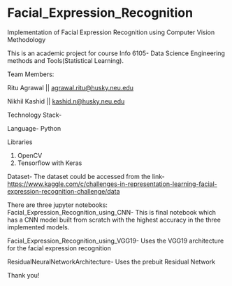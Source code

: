 # Facial_Expression_Recognition
Implementation of Facial Expression Recognition using Computer Vision Methodology

This is an academic project for course Info 6105- Data Science Engineering methods and Tools(Statistical Learning).

Team Members:

Ritu Agrawal || agrawal.ritu@husky.neu.edu

Nikhil Kashid || kashid.n@husky.neu.edu


Technology Stack-

Language- Python

Libraries
1. OpenCV
2. Tensorflow with Keras

Dataset- 
The dataset could be accessed from the link-
https://www.kaggle.com/c/challenges-in-representation-learning-facial-expression-recognition-challenge/data

There are three jupyter notebooks:
Facial_Expression_Recognition_using_CNN- This is final notebook which has a CNN model built from scratch with the highest accuracy in the three implemented models.

Facial_Expression_Recognition_using_VGG19- Uses the VGG19 architecture for the facial expression recognition

ResidualNeuralNetworkArchitecture- Uses the prebuit Residual Network 

Thank you!



